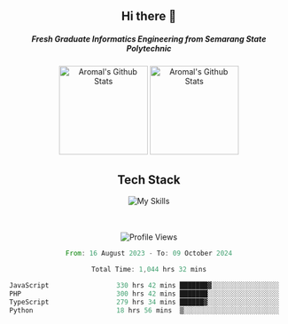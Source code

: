<div align="center">
  <h2>Hi there 👋</h2>

  <h5>Fresh Graduate Informatics Engineering from Semarang State Polytechnic</h5>

  <img
    height="160"
    alt="Aromal's Github Stats"
    src="https://github-readme-stats.vercel.app/api?username=dafariski77&show_icons=true&theme=tokyonight&count_private=true"
  />
  <img
    alt="Aromal's Github Stats"
    height="160"
    src="https://github-readme-stats.vercel.app/api/top-langs/?username=dafariski77&layout=compact&theme=tokyonight"
  />

  <h2>Tech Stack</h2>
  
![My Skills](https://simpleskill.icons.workers.dev/svg?i=typescript,next.js,react,tailwindcss,shadcnui,reactquery,prisma,socketdotio,zod)

  <br /><br />
  <img src="https://komarev.com/ghpvc/?username=dafariski77&abbreviated=true" alt="Profile Views">
    
  <!--START_SECTION:waka-->

```rust
From: 16 August 2023 - To: 09 October 2024

Total Time: 1,044 hrs 32 mins

JavaScript                 330 hrs 42 mins ███████▓░░░░░░░░░░░░░░░░░   31.27 %
PHP                        300 hrs 42 mins ███████░░░░░░░░░░░░░░░░░░   28.44 %
TypeScript                 279 hrs 34 mins ██████▓░░░░░░░░░░░░░░░░░░   26.44 %
Python                     18 hrs 56 mins  ▒░░░░░░░░░░░░░░░░░░░░░░░░   01.79 %
```

<!--END_SECTION:waka-->
</div>
